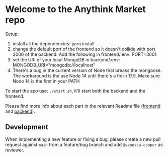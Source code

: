 # Welcome to the Anythink Market repo

Setup:
1. install all the dependencies: yarn install
2. change the default port of the frontend so it doesn't collide with port 3000 of the backend. Add the following in frontend/.env: PORT=3001
3. set the URI of your local MongoDB in backend/.env: MONGODB_URI="mongodb://localhost"
4. There's a bug in the current version of Node that breaks the mongoose. The workaround is the use Node 14 until there's a fix in 17.5. Make sure Node 14 is the first in your PATH 

To start the app use: `./start.sh`, it'll start both the backend and the frontend.

Please find more info about each part in the relevant Readme file ([frontend](frontend/readme.md) and [backend](backend/README.md)).

## Development

When implementing a new feature or fixing a bug, please create a new pull request against `main` from a feature/bug branch and add `@vanessa-cooper` as reviewer.

